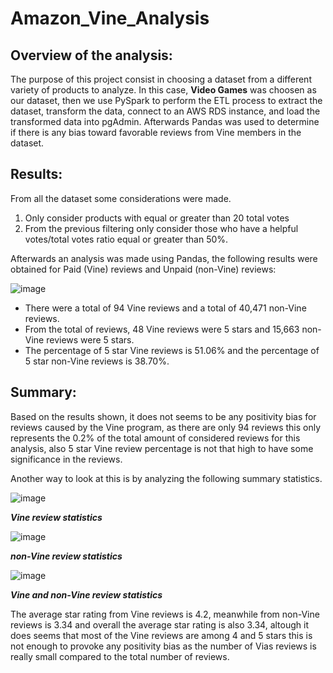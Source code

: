# Amazon_Vine_Analysis

## Overview of the analysis:

The purpose of this project consist in choosing a dataset from a different variety of products to analyze. In this case, **Video Games** was choosen as our dataset, then we use PySpark to perform the ETL process to extract the dataset, transform the data, connect to an AWS RDS instance, and load the transformed data into pgAdmin. Afterwards Pandas was used to determine if there is any bias toward favorable reviews from Vine members in the dataset.

## Results:
From all the dataset some considerations were made.
 1. Only consider products with equal or greater than 20 total votes
 2. From the previous filtering only consider those who have a helpful votes/total votes ratio equal or greater than 50%.
 
Afterwards an analysis was made using Pandas, the following results were obtained for Paid (Vine) reviews and Unpaid (non-Vine) reviews:

![image](https://user-images.githubusercontent.com/83261520/135560142-f070ebd0-f148-4282-9c55-8c6743af8d69.png)

- There were a total of 94 Vine reviews and a total of 40,471 non-Vine reviews. 
- From the total of reviews, 48 Vine reviews were 5 stars and 15,663 non-Vine reviews were 5 stars. 
- The percentage of 5 star Vine reviews is 51.06% and the percentage of 5 star non-Vine reviews is 38.70%.

## Summary:

Based on the results shown, it does not seems to be any positivity bias for reviews caused by the Vine program, as there are only 94 reviews this only represents the 0.2% of the total amount of considered reviews for this analysis, also 5 star Vine review percentage is not that high to have some significance in the reviews.

Another way to look at this is by analyzing the following summary statistics.

![image](https://user-images.githubusercontent.com/83261520/135564099-f1a17197-471a-411d-b6b3-70eb3af5964a.png)

***Vine review statistics***

![image](https://user-images.githubusercontent.com/83261520/135564144-0a91fba9-b2d5-48a8-ba69-6cdd4d6a2589.png)

***non-Vine review statistics***

![image](https://user-images.githubusercontent.com/83261520/135564184-05f2be7e-e777-43cb-83ff-d8de509875ab.png)

***Vine and non-Vine review statistics***

The average star rating from Vine reviews is 4.2, meanwhile from non-Vine reviews is 3.34 and overall the average star rating is also 3.34, altough it does seems that most of the Vine reviews are among 4 and 5 stars this is not enough to provoke any positivity bias as the number of Vias reviews is really small compared to the total number of reviews.
